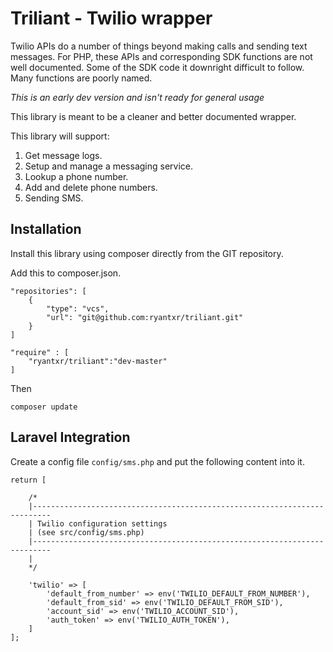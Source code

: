 # Triliant - Twilio wrapper

Twilio APIs do a number of things beyond making calls and sending text messages.
For PHP, these APIs and corresponding SDK functions are not well documented.
Some of the SDK code it downright difficult to follow.
Many functions are poorly named.

*This is an early dev version and isn't ready for general usage*

This library is meant to be a cleaner and better documented wrapper.

This library will support:

1. Get message logs.
2. Setup and manage a messaging service.
3. Lookup a phone number.
4. Add and delete phone numbers.
5. Sending SMS.

## Installation

Install this library using composer directly from the GIT repository.

Add this to composer.json.

    "repositories": [
        {
            "type": "vcs",
            "url": "git@github.com:ryantxr/triliant.git"
        }
    ]

    "require" : [
        "ryantxr/triliant":"dev-master"
    ]

Then

    composer update

## Laravel Integration

Create a config file `config/sms.php` and put the following content into it.

    return [

        /*
        |--------------------------------------------------------------------------
        | Twilio configuration settings 
        | (see src/config/sms.php)
        |--------------------------------------------------------------------------
        |
        */

        'twilio' => [
            'default_from_number' => env('TWILIO_DEFAULT_FROM_NUMBER'),
            'default_from_sid' => env('TWILIO_DEFAULT_FROM_SID'),
            'account_sid' => env('TWILIO_ACCOUNT_SID'),
            'auth_token' => env('TWILIO_AUTH_TOKEN'),
        ]
    ];
